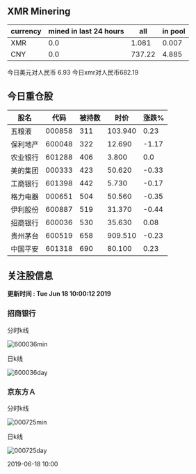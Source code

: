 ## XMR Minering

|currency|mined in last 24 hours|all|in pool|
|---|---|---|---|
|XMR|0.0|1.081|0.007|
|CNY|0.0|737.22|4.885|

今日美元对人民币 6.93	今日xmr对人民币682.19


## 今日重仓股 

|股名|代码|被持数|时价|涨跌%|
|---|---|---|---|---|
|五粮液|000858|311|103.940|0.23|
|保利地产|600048|322|12.690|-1.17|
|农业银行|601288|406|3.800|0.0|
|美的集团|000333|423|50.620|-0.33|
|工商银行|601398|442|5.730|-0.17|
|格力电器|000651|504|50.560|-0.35|
|伊利股份|600887|519|31.370|-0.44|
|招商银行|600036|530|35.630|0.08|
|贵州茅台|600519|658|909.510|-0.23|
|中国平安|601318|690|80.100|0.23|

## 关注股信息
**更新时间 : Tue Jun 18 10:00:12 2019**
### 招商银行 
分时k线

![600036min](http://image.sinajs.cn/newchart/min/n/sh600036.gif)

日k线

![600036day](http://image.sinajs.cn/newchart/daily/n/sh600036.gif)

### 京东方Ａ 
分时k线

![000725min](http://image.sinajs.cn/newchart/min/n/sz000725.gif)

日k线

![000725day](http://image.sinajs.cn/newchart/daily/n/sz000725.gif)

2019-06-18 10:00